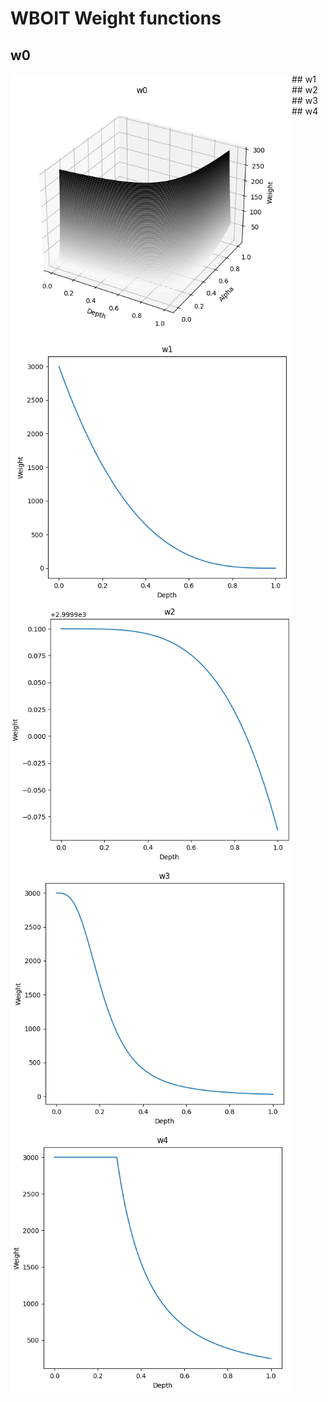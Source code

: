 # WBOIT Weight functions
## w0
<img align="left" src="resources/w0.png" width="450px"/>
## w1
<img align="left" src="resources/w1.png" width="450px"/>
## w2
<img align="left" src="resources/w2.png" width="450px"/>
## w3
<img align="left" src="resources/w3.png" width="450px"/>
## w4
<img align="left" src="resources/w4.png" width="450px"/>